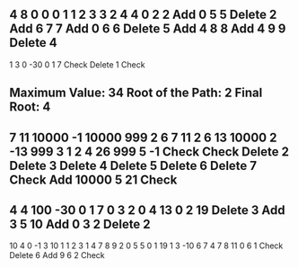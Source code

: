 4 8
0 0
0 1 1
2 3 3
2 4 4
0 2 2
Add 0 5 5
Delete 2
Add 6 7 7
Add 0 6 6
Delete 5
Add 4 8 8
Add 4 9 9
Delete 4
-----
1 3
0 -30
0 1 7
Check
Delete 1
Check

Maximum Value: 34
Root of the Path: 2
Final Root: 4
------
7 11
10000 -1
10000 999 2
6 7 11
2 6 13
10000 2 -13
999 3 1
2 4 26
999 5 -1
Check
Check
Delete 2
Delete 3
Delete 4
Delete 5
Delete 6
Delete 7
Check
Add 10000 5 21
Check
------
4 4
100 -30
0 1 7
0 3 2
0 4 13
0 2 19
Delete 3
Add 3 5 10
Add 0 3 2
Delete 2
-------
10 4
0 -1
3 10 1
1 2 3
1 4 7
8 9 2
0 5 5
0 1 19
1 3 -10
6 7 4
7 8 11
0 6 1
Check
Delete 6
Add 9 6 2
Check